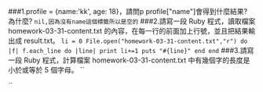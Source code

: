 ###1.profile = {name:'kk', age: 18}，請問p profile["name"]會得到什麼結果? 為什麼?
``
nil,因為沒有name這個標籤所以是空的
``
###2.請寫一段 Ruby 程式，讀取檔案 homework-03-31-content.txt 的內容，在每一行的前面加上行號，並且把結果輸出成 result.txt。
``
li = 0
File.open("homework-03-31-content.txt","r") do |f|
  f.each_line do |line|
    print li+=1
    puts "#{line}"
  end
end
``
###3.請寫一段 Ruby 程式，計算檔案 homework-03-31-content.txt 中有幾個字的長度是小於或等於 5 個字母。
``

``
